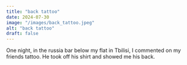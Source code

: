 ```yaml
---
title: "back tattoo"
date: 2024-07-30
image: "/images/back_tattoo.jpeg"
alt: "back tattoo"
draft: false
---
```


One night, in the russia bar below my flat in Tbilisi, I commented on my friends tattoo. He took off his shirt and showed me his back.